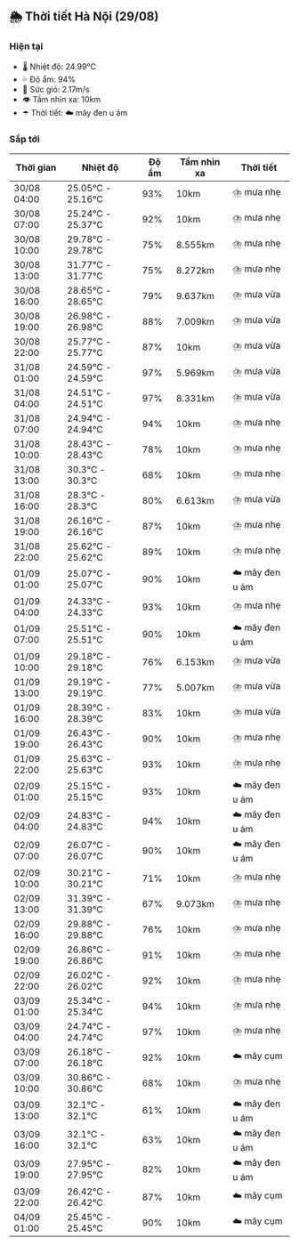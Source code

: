 ## 🌦️ Thời tiết Hà Nội (29/08)

### Hiện tại

- 🌡️ Nhiệt độ: 24.99℃
- 💦 Độ ẩm: 94%
- 💨 Sức gió: 2.17m/s
- 👁️ Tầm nhìn xa: 10km
- ☂️ Thời tiết: ☁️ mây đen u ám

### Sắp tới

| Thời gian | Nhiệt độ | Độ ẩm | Tầm nhìn xa | Thời tiết |
| --- | --- | --- | --- | --- |
| 30/08 04:00 | 25.05℃ - 25.16℃ | 93% | 10km | ⛈️ mưa nhẹ |
| 30/08 07:00 | 25.24℃ - 25.37℃ | 92% | 10km | ⛈️ mưa nhẹ |
| 30/08 10:00 | 29.78℃ - 29.78℃ | 75% | 8.555km | ⛈️ mưa nhẹ |
| 30/08 13:00 | 31.77℃ - 31.77℃ | 75% | 8.272km | ⛈️ mưa nhẹ |
| 30/08 16:00 | 28.65℃ - 28.65℃ | 79% | 9.637km | ⛈️ mưa vừa |
| 30/08 19:00 | 26.98℃ - 26.98℃ | 88% | 7.009km | ⛈️ mưa vừa |
| 30/08 22:00 | 25.77℃ - 25.77℃ | 87% | 10km | ⛈️ mưa vừa |
| 31/08 01:00 | 24.59℃ - 24.59℃ | 97% | 5.969km | ⛈️ mưa vừa |
| 31/08 04:00 | 24.51℃ - 24.51℃ | 97% | 8.331km | ⛈️ mưa vừa |
| 31/08 07:00 | 24.94℃ - 24.94℃ | 94% | 10km | ⛈️ mưa nhẹ |
| 31/08 10:00 | 28.43℃ - 28.43℃ | 78% | 10km | ⛈️ mưa nhẹ |
| 31/08 13:00 | 30.3℃ - 30.3℃ | 68% | 10km | ⛈️ mưa nhẹ |
| 31/08 16:00 | 28.3℃ - 28.3℃ | 80% | 6.613km | ⛈️ mưa vừa |
| 31/08 19:00 | 26.16℃ - 26.16℃ | 87% | 10km | ⛈️ mưa nhẹ |
| 31/08 22:00 | 25.62℃ - 25.62℃ | 89% | 10km | ⛈️ mưa nhẹ |
| 01/09 01:00 | 25.07℃ - 25.07℃ | 90% | 10km | ☁️ mây đen u ám |
| 01/09 04:00 | 24.33℃ - 24.33℃ | 93% | 10km | ⛈️ mưa nhẹ |
| 01/09 07:00 | 25.51℃ - 25.51℃ | 90% | 10km | ☁️ mây đen u ám |
| 01/09 10:00 | 29.18℃ - 29.18℃ | 76% | 6.153km | ⛈️ mưa vừa |
| 01/09 13:00 | 29.19℃ - 29.19℃ | 77% | 5.007km | ⛈️ mưa vừa |
| 01/09 16:00 | 28.39℃ - 28.39℃ | 83% | 10km | ⛈️ mưa vừa |
| 01/09 19:00 | 26.43℃ - 26.43℃ | 90% | 10km | ⛈️ mưa nhẹ |
| 01/09 22:00 | 25.63℃ - 25.63℃ | 93% | 10km | ⛈️ mưa nhẹ |
| 02/09 01:00 | 25.15℃ - 25.15℃ | 93% | 10km | ☁️ mây đen u ám |
| 02/09 04:00 | 24.83℃ - 24.83℃ | 94% | 10km | ☁️ mây đen u ám |
| 02/09 07:00 | 26.07℃ - 26.07℃ | 90% | 10km | ☁️ mây đen u ám |
| 02/09 10:00 | 30.21℃ - 30.21℃ | 71% | 10km | ⛈️ mưa nhẹ |
| 02/09 13:00 | 31.39℃ - 31.39℃ | 67% | 9.073km | ⛈️ mưa nhẹ |
| 02/09 16:00 | 29.88℃ - 29.88℃ | 76% | 10km | ⛈️ mưa nhẹ |
| 02/09 19:00 | 26.86℃ - 26.86℃ | 91% | 10km | ⛈️ mưa nhẹ |
| 02/09 22:00 | 26.02℃ - 26.02℃ | 92% | 10km | ⛈️ mưa nhẹ |
| 03/09 01:00 | 25.34℃ - 25.34℃ | 94% | 10km | ⛈️ mưa nhẹ |
| 03/09 04:00 | 24.74℃ - 24.74℃ | 97% | 10km | ⛈️ mưa nhẹ |
| 03/09 07:00 | 26.18℃ - 26.18℃ | 92% | 10km | ☁️ mây cụm |
| 03/09 10:00 | 30.86℃ - 30.86℃ | 68% | 10km | ⛈️ mưa nhẹ |
| 03/09 13:00 | 32.1℃ - 32.1℃ | 61% | 10km | ☁️ mây đen u ám |
| 03/09 16:00 | 32.1℃ - 32.1℃ | 63% | 10km | ☁️ mây đen u ám |
| 03/09 19:00 | 27.95℃ - 27.95℃ | 82% | 10km | ☁️ mây đen u ám |
| 03/09 22:00 | 26.42℃ - 26.42℃ | 87% | 10km | ☁️ mây cụm |
| 04/09 01:00 | 25.45℃ - 25.45℃ | 90% | 10km | ☁️ mây cụm |
